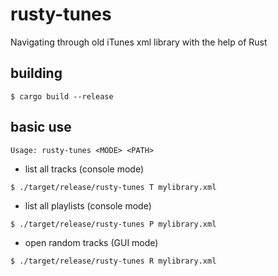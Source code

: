 # rusty-tunes
Navigating through old iTunes xml library with the help of Rust

## building

```console
$ cargo build --release
```

## basic use

```
Usage: rusty-tunes <MODE> <PATH>
```

* list all tracks (console mode)
```console
$ ./target/release/rusty-tunes T mylibrary.xml
```
* list all playlists (console mode)
```console
$ ./target/release/rusty-tunes P mylibrary.xml
```

* open random tracks (GUI mode)
```console
$ ./target/release/rusty-tunes R mylibrary.xml
```
